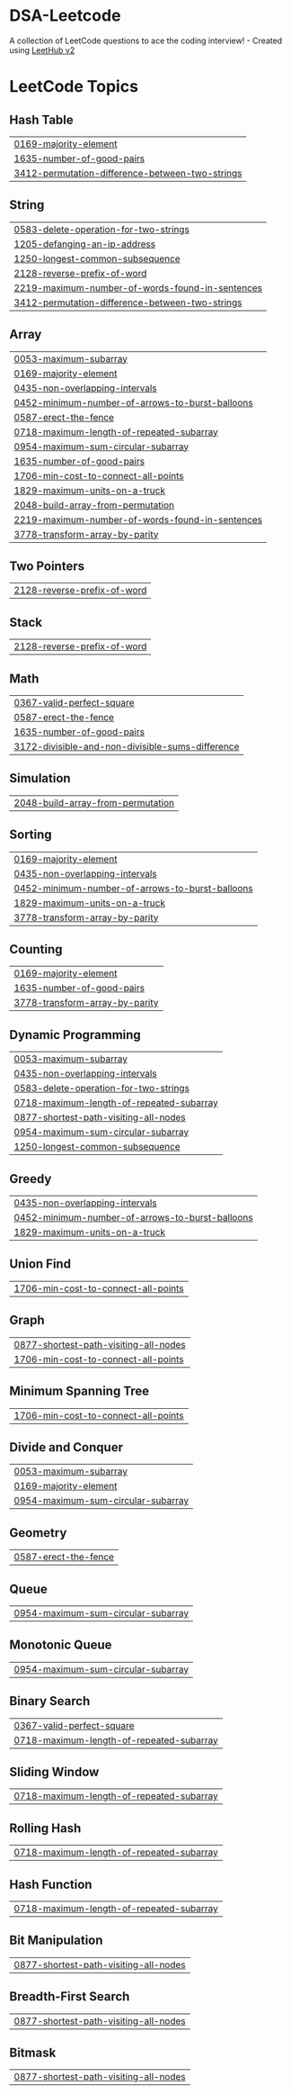 # DSA-Leetcode
A collection of LeetCode questions to ace the coding interview! - Created using [LeetHub v2](https://github.com/arunbhardwaj/LeetHub-2.0)

<!---LeetCode Topics Start-->
# LeetCode Topics
## Hash Table
|  |
| ------- |
| [0169-majority-element](https://github.com/goelDev/DSA-Leetcode/tree/master/0169-majority-element) |
| [1635-number-of-good-pairs](https://github.com/goelDev/DSA-Leetcode/tree/master/1635-number-of-good-pairs) |
| [3412-permutation-difference-between-two-strings](https://github.com/goelDev/DSA-Leetcode/tree/master/3412-permutation-difference-between-two-strings) |
## String
|  |
| ------- |
| [0583-delete-operation-for-two-strings](https://github.com/goelDev/DSA-Leetcode/tree/master/0583-delete-operation-for-two-strings) |
| [1205-defanging-an-ip-address](https://github.com/goelDev/DSA-Leetcode/tree/master/1205-defanging-an-ip-address) |
| [1250-longest-common-subsequence](https://github.com/goelDev/DSA-Leetcode/tree/master/1250-longest-common-subsequence) |
| [2128-reverse-prefix-of-word](https://github.com/goelDev/DSA-Leetcode/tree/master/2128-reverse-prefix-of-word) |
| [2219-maximum-number-of-words-found-in-sentences](https://github.com/goelDev/DSA-Leetcode/tree/master/2219-maximum-number-of-words-found-in-sentences) |
| [3412-permutation-difference-between-two-strings](https://github.com/goelDev/DSA-Leetcode/tree/master/3412-permutation-difference-between-two-strings) |
## Array
|  |
| ------- |
| [0053-maximum-subarray](https://github.com/goelDev/DSA-Leetcode/tree/master/0053-maximum-subarray) |
| [0169-majority-element](https://github.com/goelDev/DSA-Leetcode/tree/master/0169-majority-element) |
| [0435-non-overlapping-intervals](https://github.com/goelDev/DSA-Leetcode/tree/master/0435-non-overlapping-intervals) |
| [0452-minimum-number-of-arrows-to-burst-balloons](https://github.com/goelDev/DSA-Leetcode/tree/master/0452-minimum-number-of-arrows-to-burst-balloons) |
| [0587-erect-the-fence](https://github.com/goelDev/DSA-Leetcode/tree/master/0587-erect-the-fence) |
| [0718-maximum-length-of-repeated-subarray](https://github.com/goelDev/DSA-Leetcode/tree/master/0718-maximum-length-of-repeated-subarray) |
| [0954-maximum-sum-circular-subarray](https://github.com/goelDev/DSA-Leetcode/tree/master/0954-maximum-sum-circular-subarray) |
| [1635-number-of-good-pairs](https://github.com/goelDev/DSA-Leetcode/tree/master/1635-number-of-good-pairs) |
| [1706-min-cost-to-connect-all-points](https://github.com/goelDev/DSA-Leetcode/tree/master/1706-min-cost-to-connect-all-points) |
| [1829-maximum-units-on-a-truck](https://github.com/goelDev/DSA-Leetcode/tree/master/1829-maximum-units-on-a-truck) |
| [2048-build-array-from-permutation](https://github.com/goelDev/DSA-Leetcode/tree/master/2048-build-array-from-permutation) |
| [2219-maximum-number-of-words-found-in-sentences](https://github.com/goelDev/DSA-Leetcode/tree/master/2219-maximum-number-of-words-found-in-sentences) |
| [3778-transform-array-by-parity](https://github.com/goelDev/DSA-Leetcode/tree/master/3778-transform-array-by-parity) |
## Two Pointers
|  |
| ------- |
| [2128-reverse-prefix-of-word](https://github.com/goelDev/DSA-Leetcode/tree/master/2128-reverse-prefix-of-word) |
## Stack
|  |
| ------- |
| [2128-reverse-prefix-of-word](https://github.com/goelDev/DSA-Leetcode/tree/master/2128-reverse-prefix-of-word) |
## Math
|  |
| ------- |
| [0367-valid-perfect-square](https://github.com/goelDev/DSA-Leetcode/tree/master/0367-valid-perfect-square) |
| [0587-erect-the-fence](https://github.com/goelDev/DSA-Leetcode/tree/master/0587-erect-the-fence) |
| [1635-number-of-good-pairs](https://github.com/goelDev/DSA-Leetcode/tree/master/1635-number-of-good-pairs) |
| [3172-divisible-and-non-divisible-sums-difference](https://github.com/goelDev/DSA-Leetcode/tree/master/3172-divisible-and-non-divisible-sums-difference) |
## Simulation
|  |
| ------- |
| [2048-build-array-from-permutation](https://github.com/goelDev/DSA-Leetcode/tree/master/2048-build-array-from-permutation) |
## Sorting
|  |
| ------- |
| [0169-majority-element](https://github.com/goelDev/DSA-Leetcode/tree/master/0169-majority-element) |
| [0435-non-overlapping-intervals](https://github.com/goelDev/DSA-Leetcode/tree/master/0435-non-overlapping-intervals) |
| [0452-minimum-number-of-arrows-to-burst-balloons](https://github.com/goelDev/DSA-Leetcode/tree/master/0452-minimum-number-of-arrows-to-burst-balloons) |
| [1829-maximum-units-on-a-truck](https://github.com/goelDev/DSA-Leetcode/tree/master/1829-maximum-units-on-a-truck) |
| [3778-transform-array-by-parity](https://github.com/goelDev/DSA-Leetcode/tree/master/3778-transform-array-by-parity) |
## Counting
|  |
| ------- |
| [0169-majority-element](https://github.com/goelDev/DSA-Leetcode/tree/master/0169-majority-element) |
| [1635-number-of-good-pairs](https://github.com/goelDev/DSA-Leetcode/tree/master/1635-number-of-good-pairs) |
| [3778-transform-array-by-parity](https://github.com/goelDev/DSA-Leetcode/tree/master/3778-transform-array-by-parity) |
## Dynamic Programming
|  |
| ------- |
| [0053-maximum-subarray](https://github.com/goelDev/DSA-Leetcode/tree/master/0053-maximum-subarray) |
| [0435-non-overlapping-intervals](https://github.com/goelDev/DSA-Leetcode/tree/master/0435-non-overlapping-intervals) |
| [0583-delete-operation-for-two-strings](https://github.com/goelDev/DSA-Leetcode/tree/master/0583-delete-operation-for-two-strings) |
| [0718-maximum-length-of-repeated-subarray](https://github.com/goelDev/DSA-Leetcode/tree/master/0718-maximum-length-of-repeated-subarray) |
| [0877-shortest-path-visiting-all-nodes](https://github.com/goelDev/DSA-Leetcode/tree/master/0877-shortest-path-visiting-all-nodes) |
| [0954-maximum-sum-circular-subarray](https://github.com/goelDev/DSA-Leetcode/tree/master/0954-maximum-sum-circular-subarray) |
| [1250-longest-common-subsequence](https://github.com/goelDev/DSA-Leetcode/tree/master/1250-longest-common-subsequence) |
## Greedy
|  |
| ------- |
| [0435-non-overlapping-intervals](https://github.com/goelDev/DSA-Leetcode/tree/master/0435-non-overlapping-intervals) |
| [0452-minimum-number-of-arrows-to-burst-balloons](https://github.com/goelDev/DSA-Leetcode/tree/master/0452-minimum-number-of-arrows-to-burst-balloons) |
| [1829-maximum-units-on-a-truck](https://github.com/goelDev/DSA-Leetcode/tree/master/1829-maximum-units-on-a-truck) |
## Union Find
|  |
| ------- |
| [1706-min-cost-to-connect-all-points](https://github.com/goelDev/DSA-Leetcode/tree/master/1706-min-cost-to-connect-all-points) |
## Graph
|  |
| ------- |
| [0877-shortest-path-visiting-all-nodes](https://github.com/goelDev/DSA-Leetcode/tree/master/0877-shortest-path-visiting-all-nodes) |
| [1706-min-cost-to-connect-all-points](https://github.com/goelDev/DSA-Leetcode/tree/master/1706-min-cost-to-connect-all-points) |
## Minimum Spanning Tree
|  |
| ------- |
| [1706-min-cost-to-connect-all-points](https://github.com/goelDev/DSA-Leetcode/tree/master/1706-min-cost-to-connect-all-points) |
## Divide and Conquer
|  |
| ------- |
| [0053-maximum-subarray](https://github.com/goelDev/DSA-Leetcode/tree/master/0053-maximum-subarray) |
| [0169-majority-element](https://github.com/goelDev/DSA-Leetcode/tree/master/0169-majority-element) |
| [0954-maximum-sum-circular-subarray](https://github.com/goelDev/DSA-Leetcode/tree/master/0954-maximum-sum-circular-subarray) |
## Geometry
|  |
| ------- |
| [0587-erect-the-fence](https://github.com/goelDev/DSA-Leetcode/tree/master/0587-erect-the-fence) |
## Queue
|  |
| ------- |
| [0954-maximum-sum-circular-subarray](https://github.com/goelDev/DSA-Leetcode/tree/master/0954-maximum-sum-circular-subarray) |
## Monotonic Queue
|  |
| ------- |
| [0954-maximum-sum-circular-subarray](https://github.com/goelDev/DSA-Leetcode/tree/master/0954-maximum-sum-circular-subarray) |
## Binary Search
|  |
| ------- |
| [0367-valid-perfect-square](https://github.com/goelDev/DSA-Leetcode/tree/master/0367-valid-perfect-square) |
| [0718-maximum-length-of-repeated-subarray](https://github.com/goelDev/DSA-Leetcode/tree/master/0718-maximum-length-of-repeated-subarray) |
## Sliding Window
|  |
| ------- |
| [0718-maximum-length-of-repeated-subarray](https://github.com/goelDev/DSA-Leetcode/tree/master/0718-maximum-length-of-repeated-subarray) |
## Rolling Hash
|  |
| ------- |
| [0718-maximum-length-of-repeated-subarray](https://github.com/goelDev/DSA-Leetcode/tree/master/0718-maximum-length-of-repeated-subarray) |
## Hash Function
|  |
| ------- |
| [0718-maximum-length-of-repeated-subarray](https://github.com/goelDev/DSA-Leetcode/tree/master/0718-maximum-length-of-repeated-subarray) |
## Bit Manipulation
|  |
| ------- |
| [0877-shortest-path-visiting-all-nodes](https://github.com/goelDev/DSA-Leetcode/tree/master/0877-shortest-path-visiting-all-nodes) |
## Breadth-First Search
|  |
| ------- |
| [0877-shortest-path-visiting-all-nodes](https://github.com/goelDev/DSA-Leetcode/tree/master/0877-shortest-path-visiting-all-nodes) |
## Bitmask
|  |
| ------- |
| [0877-shortest-path-visiting-all-nodes](https://github.com/goelDev/DSA-Leetcode/tree/master/0877-shortest-path-visiting-all-nodes) |
<!---LeetCode Topics End-->